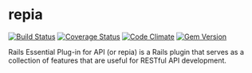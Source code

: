 # repia

[![Build Status](https://travis-ci.org/davidan1981/repia.svg?branch=master)](https://travis-ci.org/davidan1981/repia)
[![Coverage Status](https://coveralls.io/repos/github/davidan1981/repia/badge.svg?branch=master)](https://coveralls.io/github/davidan1981/repia?branch=master)
[![Code Climate](https://codeclimate.com/github/davidan1981/repia/badges/gpa.svg)](https://codeclimate.com/github/davidan1981/repia)
[![Gem Version](https://badge.fury.io/rb/repia.svg)](https://badge.fury.io/rb/repia)

Rails Essential Plug-in for API (or repia) is a Rails plugin that serves as
a collection of features that are useful for RESTful API development.
